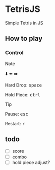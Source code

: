 # TetrisJS

Simple Tetris in JS

## How to play

### Control

> [!NOTE]  
> :arrow_down: :arrow_left: :arrow_right:
> 
> Hard Drop: <kbd>space</kbd>
> 
> Hold Piece: <kbd>ctrl</kbd>

> [!TIP]
> Pause: <kbd>esc</kbd>
> 
> Restart: <kbd>r</kbd>

## todo
- [ ] score
- [ ] combo
- [ ] hold piece adjust?

